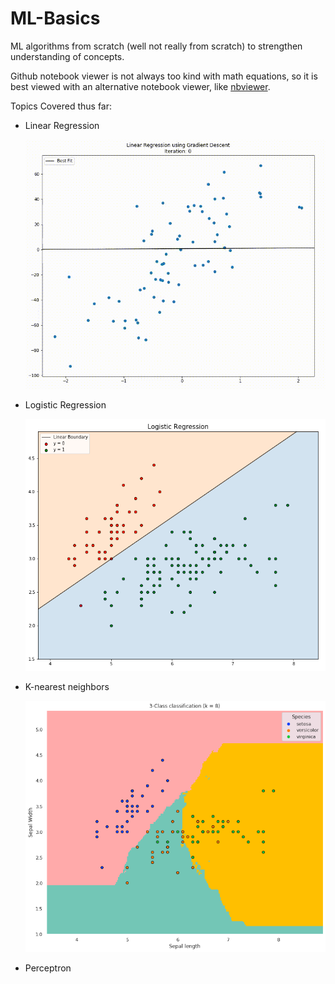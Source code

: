 # ML-Basics
ML algorithms from scratch (well not really from scratch) to strengthen understanding of concepts.

Github notebook viewer is not always too kind with math equations, so it is best viewed with an alternative notebook viewer, like [nbviewer](https://nbviewer.jupyter.org/).

Topics Covered thus far:
- Linear Regression

    ![Linear Regression](img/LinearRegression.gif)

- Logistic Regression

    ![Logistic Regression](img/LogisticRegression.png)

- K-nearest neighbors

    ![KNN](img/kNN.png)

- Perceptron
